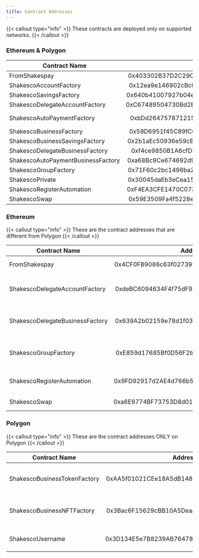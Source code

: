```yaml
---
title: Contract Addresses
---
```


{{< callout type="info" >}}
  These contracts are deployed only on supported networks.
{{< /callout >}}

### Ethereum & Polygon

| Contract Name        | Address           | Purpose  |
| ------------- |:-------------:| -----:|
| FromShakespay  | 0x403302B37D2C29CA37f0b0BbCf1591F2dc2E7d22 | Saving Raffle  |
| ShakescoAccountFactory    | 0x12ea9e146902cBc0cbd6A205Dd99f88b3dbD321a | Personal Smart wallet factory |
| ShakescoSavingsFactory    | 0x640b41007927b04eb1b882B736C381618dC1D294 | Personal Saving wallet factory |
| ShakescoDelegateAccountFactory  | 0xC67489504730Bd2B77C129e183E024D1e0C3483D | Personal Card wallet factory |
| ShakescoAutoPaymentFactory| 0xbDd2647578712159Cb60cf57618d7B0ff99832f8 | Personal Autopayment wallet factory |
| ShakescoBusinessFactory    | 0x59D6951f45C89fC0f75294AE0D1823fF650621E1 | Business Smart wallet factory |
| ShakescoBusinessSavingsFactory | 0x2b1aEc50936e59cEeBD2C039D7AcE43D88355E71 | Business Saving wallet factory |
| ShakescoDelegateBusinessFactory  | 0xf4ce9850B1A6cfD987EFe12FafCf8863b82335aB | Business Card wallet factory |
|ShakescoAutoPaymentBusinessFactory|0xa68Bc9Ce674692d94362A4567FE0Ca49408227BE|BusinessAutopaymentwalletfactory|
| ShakescoGroupFactory | 0x71F60c2bc1496ba21c2d3955C77E7796e439B778 | Personal Group Wallet factory |
| ShakescoPrivate | 0x30045daEb3eCea157408C21c318A29d2D9Cf0410 | Private Transaction contract |
| ShakescoRegisterAutomation | 0xF4EA3CFE1470C0739600F4d57dA058d70C9e09c1 | Chainlink automation registry |
| ShakescoSwap | 0x59E3509Fa4f5228ea2a582533CC872eb9FB8B00A | Swap contract |

### Ethereum

{{< callout type="info" >}}
  These are the contract addresses that are different from Polygon
{{< /callout >}}

| Contract Name        | Address           | Purpose  |
| ------------- |:-------------:| -----:|
| FromShakespay  | 0x4CF0FB9086c63f0273997be5cB1275ebB123773F | Saving Raffle  |
| ShakescoDelegateAccountFactory  | 0xdeBC6094634F4f75dF903abB5808d13dd8A68AEf | Personal Card wallet factory |
| ShakescoDelegateBusinessFactory  | 0x639A2b02159e78d1f033fEF8A488C9c5052eF2c0 | Business Card wallet factory |
| ShakescoGroupFactory | 0xE859d17685Bf0D56F2b112ff7d0FCe2276E85545 | Personal Group Wallet factory |
| ShakescoRegisterAutomation | 0x9FD92917d2AE4d766b54cc103E0A4f38688F27A7 | Chainlink automation registry |
| ShakescoSwap | 0xa6E9774BF73753D8d019895Ec94E33F19A02d28b | Swap contract |

### Polygon

{{< callout type="info" >}}
  These are the contract addresses ONLY on Polygon
{{< /callout >}}

| Contract Name        | Address           | Purpose  |
| ------------- |:-------------:| -----:|
| ShakescoBusinessTokenFactory|0xAA5f01021CEe18A5dB1485ffC9D2CB3b823d0Dd7|Business launch token factory |
| ShakescoBusinessNFTFactory  |0x3Bac6F15629cBB10A5Deaae64a896fb0DFA7CD5C|Business launch NFT factory |
| ShakescoUsername |0x3D134E5e7B8239AB76478B359092a988e69eE55e|Shakesco Naming Service |
